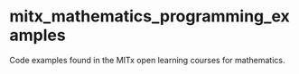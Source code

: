 # mitx_mathematics_programming_examples
Code examples found in the MITx open learning courses for mathematics.
